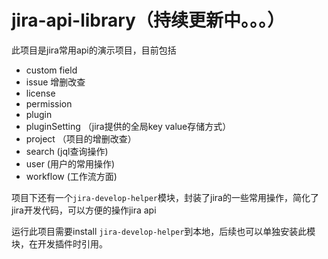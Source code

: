 # jira-api-library（持续更新中。。。）

此项目是jira常用api的演示项目，目前包括
- custom field
- issue 增删改查
- license 
- permission
- plugin
- pluginSetting （jira提供的全局key value存储方式）
- project （项目的增删改查）
- search (jql查询操作)
- user (用户的常用操作)
- workflow (工作流方面)

项目下还有一个`jira-develop-helper`模块，封装了jira的一些常用操作，简化了jira开发代码，可以方便的操作jira api

运行此项目需要install `jira-develop-helper`到本地，后续也可以单独安装此模块，在开发插件时引用。
